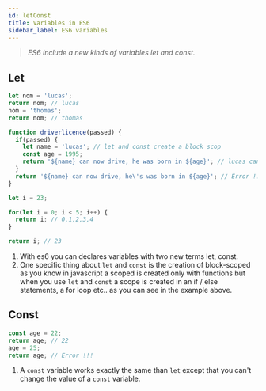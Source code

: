 ```yaml
---
id: letConst
title: Variables in ES6
sidebar_label: ES6 variables
---
```

>*ES6 include a new kinds of variables let and const.*

## Let
```js
let nom = 'lucas';
return nom; // lucas
nom = 'thomas';
return nom; // thomas

function driverlicence(passed) {
  if(passed) {
    let name = 'lucas'; // let and const create a block scop
    const age = 1995;
    return '${name} can now drive, he was born in ${age}'; // lucas can now drive, he was born in 1995
  }
  return '${name} can now drive, he\'s was born in ${age}'; // Error !!!!
}

let i = 23;

for(let i = 0; i < 5; i++) {
  return i; // 0,1,2,3,4
}

return i; // 23
```
1. With es6 you can declares variables with two new terms let, const.
2. One specific thing about `let` and `const` is the creation of block-scoped as you know in javascript a scoped is created only with functions but when you use `let` and `const` a scope is created in an if / else statements, a for loop etc.. as you can see in the example above.

## Const
```js
const age = 22;
return age; // 22
age = 25;
return age; // Error !!!
```
1. A `const` variable works exactly the same than `let` except that you can't change the value of a `const` variable.